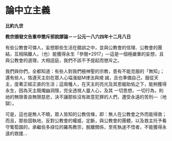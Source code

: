 # 論中立主義


**比約九世**

**教宗頒發文告重申懲斥邪說謬論－－公元一八六四年十二月八日**





有些公教會可憐人，妄想那些生活在錯誤之中，並與公教會的信理、公教會的團結，互相隔離人，（也）能獲得永生「參閱*2917」—這是一個極嚴重的妄想，且與公教會的道理，大相逕庭，我們不該不予提起而懲斥之。

我們與你們，全都知道：有些人對我們極神聖的宗教，患有不能克服的「無知」；還有些人，恪遵天主刻在眾人心堛漲蛣M律法與規
誡，且也準備自己，服從天主，度著正經正直的生活；這兩種人，在天主的亮光及其恩寵助佑之下，能夠獲得永生，因為天主既燭幽洞隱，完全透視人靈人心，及其
一切思想，一切行為，則祂的無限善良無限慈悲，決不讓那些沒有故意犯罪的人們，遭受永遠的苦刑—（地獄）。

可是，這也是無人不曉，眾人皆知的公教信條，即：無人在公教會之外而能得救；而且，那些固執地，反對公教會的權威，定斷，與公教會的團體，以及救主托予看守葡萄園的，承繼伯多祿位的羅馬教宗，脫離關係，至死執迷不悟者，不能獲得永遠的救援…

